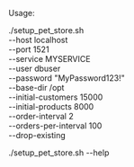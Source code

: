 Usage:

./setup_pet_store.sh \
  --host localhost \
  --port 1521 \
  --service MYSERVICE \
  --user dbuser \
  --password "MyPassword123!" \
  --base-dir /opt \
  --initial-customers 15000 \
  --initial-products 8000 \
  --order-interval 2 \
  --orders-per-interval 100 \
  --drop-existing

./setup_pet_store.sh --help
